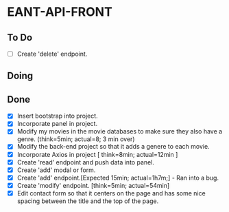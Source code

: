 # EANT-API-FRONT

## To Do

- [ ] Create 'delete' endpoint.

## Doing

## Done

- [X] Insert bootstrap into project.
- [X] Incorporate panel in project.
- [X] Modify my movies in the movie databases to make sure they also have a
      genre. (think=5min; actual=8; 3 min over)
- [X] Modify the back-end project so that it adds a genere to each movie.
- [X] Incorporate Axios in project [ think=8min; actual=12min ]
- [X] Create 'read' endpoint and push data into panel.
- [X] Create 'add' modal or form.
- [X] Create 'add' endpoint.[Expected 15min; actual=1h7m;] - Ran into a bug.
- [X] Create 'modify' endpoint. [think=5min; actual=54min]
- [X] Edit contact form so that it centers on the page and has some nice
      spacing between the title and the top of the page.
